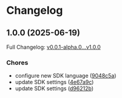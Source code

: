 # Changelog

## 1.0.0 (2025-06-19)

Full Changelog: [v0.0.1-alpha.0...v1.0.0](https://github.com/mwe1/millionways-typescript-sdk/compare/v0.0.1-alpha.0...v1.0.0)

### Chores

* configure new SDK language ([9048c5a](https://github.com/mwe1/millionways-typescript-sdk/commit/9048c5a732d2b802d7a418063b46687b1273f56c))
* update SDK settings ([4e67a9c](https://github.com/mwe1/millionways-typescript-sdk/commit/4e67a9c6d614c4536dba8ddb261526d527548489))
* update SDK settings ([d96212b](https://github.com/mwe1/millionways-typescript-sdk/commit/d96212b06117c2ce80a1347cce9c2a648e073154))
